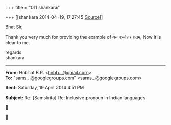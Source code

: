 +++
title = "011 shankara"

+++
[[shankara	2014-04-19, 17:27:45 [Source](https://groups.google.com/g/samskrita/c/LFDTCJWKDjw)]]



Bhat Sir,  
  
Thank you very much for providing the example of वयं पञ्चोत्तरं शतम्. Now it is clear to me.



regards  
shankara  

------------------------------------------------------------------------

**From:** Hnbhat B.R. \<[hnbh...@gmail.com]()\>  
**To:** "[sams...@googlegroups.com]()" \<[sams...@googlegroups.com]()\>  

**Sent:** Saturday, 19 April 2014 4:51 PM

  
**Subject:** Re: \[Samskrita\] Re: Inclusive pronoun in Indian languages  





